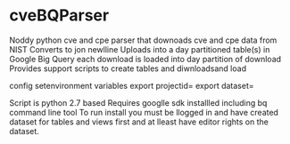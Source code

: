 # cveBQParser 
Noddy python cve and cpe parser that downoads cve and cpe data from NIST
Converts to jon newlline
Uploads into a day partitioned table(s) in Google Big Query each download is loaded into day partition of download
Provides support scripts to create tables and diwnloadsand load

config
setenvironment variables
export projectid=<google project id>
export dataset=<dataset to put tables in >

Script is python 2.7 based 
Requires googlle sdk installled including bq command line tool
To run install you must be llogged in and have created dataset for tables and views first and at lleast have editor rights on the dataset.
